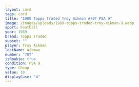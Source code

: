 ```yaml
---
layout: card
tags: card
title: "1989 Topps Traded Troy Aikman #70T PSA 9"
image: /images/uploads/1989-topps-traded-troy-aikman-9.webp
sport: Football
year: 1989
brand: Topps Traded
subset: ""
player: Troy Aikman
lastName: Aikman
number: "70T"
isRookie: true
condition: PSA 9
type: Cheap
value: 10
displayCase: "4"
---
```

